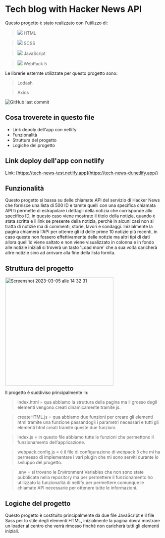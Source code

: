 # Tech blog with Hacker News API

Questo progetto è stato realizzato con l'utilizzo di:

> <img src="https://img.icons8.com/color/24/null/html-5--v1.png"/> HTML

> <img src="https://img.icons8.com/color/24/null/sass.png"/> SCSS

> <img src="https://img.icons8.com/color/24/null/javascript--v1.png"/> JavaScript

> <img src="https://img.icons8.com/color/24/null/webpack.png"/> WebPack 5

Le librerie esternte utilizzate per questo progetto sono:

> Lodash
 
> Axios

![GitHub last commit](https://img.shields.io/github/last-commit/dusan39/Rajkovic-Dusan-JavaScript-Advanced)

## Cosa troverete in questo file

- Link depoly dell'app con netlify
- Funzionalità
- Struttura del progetto
- Logiche del progetto

## Link deploy dell'app con netlify

Link: [https://tech-news-test.netlify.app](https://tech-news-dr.netlify.app/)

## Funzionalità 

Questo progetto si bassa su delle chiamate API del servizio di Hacker News che fornisce una lista di 500 ID e tamite quelli con una specifica chiamata API ti permette di estrapolare i dettagli della notizia che corrisponde allo specifico ID, in questo caso viene mostrato il titolo della notizia, quando è stata scritta e il link se presente della notizia, perchè in alcuni casi non si tratta di notizie ma di commenti, storie, lavori e sondaggi.
Inizialmente la pagina chiamerà l'API per ottenre gli id delle prime 10 notizie più recenti, in caso queste non fossero effettivamente delle notizie ma altri tipi di dati allora quell'id viene saltato e non viene visualizzato in colonna e in fondo alle notizie iniziali si troverà un tasto 'Load more' che a sua volta caricherà altre notizie sino ad arrivare alla fine della lista fornita.

## Struttura del progetto

<img width="349" alt="Screenshot 2023-03-05 alle 14 32 31" src="https://user-images.githubusercontent.com/114413164/222963836-3f6f799d-b348-4afa-ae73-86559629a95d.png">

Il progetto è suddiviso principalmente in:

> index.html = qua abbiamo la struttura della pagina ma il grosso degli elementi vengono creati dinamicamente tramite js.

> createHTML.js = qua abbiamo due funzioni per creare gli elementi html tramite una funzione passandogli i parametri necessari e tutti gli elementi html creati tramite queste due funzioni.

> index.js = in questo file abbiamo tutte le funzioni che permettono il funzionamento dell'applicazione.

> webpack.config.js = è il file di configurazione di webpack 5 che mi ha permesso di implementare i vari plugin che mi sono serviti durante lo sviluppo del progetto.

> .env = si trovano le Environment Variables che non sono state pubblicate nella repository ma per permettere il funzionamento ho utilizzato la funzionalità di netlify per permettere comunque le chiamate API necessarie per ottenere tutte le informazioni.

## Logiche del progetto

Questo progetto è costituito principalmente da due file JavaScript e il file Sass per lo stile degli elementi HTML, inizialmente la pagina dovrà mostrare un loader al centro che verrà rimosso finchè non caricherà tutti gli elementi iniziali.
